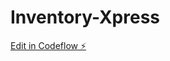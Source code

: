 # Inventory-Xpress

[Edit in Codeflow ⚡️](https://stackblitz.com/~/github.com/hitrgiz87/Inventory-Xpress)